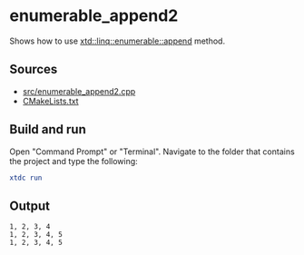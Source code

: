 # enumerable_append2

Shows how to use [xtd::linq::enumerable::append](https://gammasoft71.github.io/xtd/reference_guides/latest/classxtd_1_1linq_1_1enumerable.html#a33b3a348f1b0aba3f3aec5afdca7ea46) method.

## Sources

* [src/enumerable_append2.cpp](src/enumerable_append2.cpp)
* [CMakeLists.txt](CMakeLists.txt)

## Build and run

Open "Command Prompt" or "Terminal". Navigate to the folder that contains the project and type the following:

```cmake
xtdc run
```

## Output

```
1, 2, 3, 4
1, 2, 3, 4, 5
1, 2, 3, 4, 5
```

